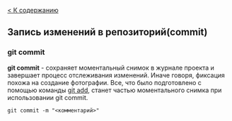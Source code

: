 [< К содержанию](./readme.md)

## Запись изменений в репозиторий(commit)

### git commit


**git commit** - сохраняет моментальный снимок в журнале проекта и завершает процесс отслеживания изменений. Иначе говоря, фиксация похожа на создание фотографии. Все, что было подготовлено с помощью команды [git add](./add.md), станет частью моментального снимка при использовании git commit.


```bash=
git commit -m "<комментарий>"
```

